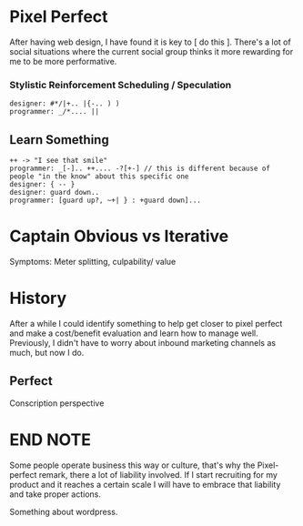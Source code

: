 # Pixel Perfect
After having web design, I have found it is key to [ do this ]. There's a lot of social situations where the current social group thinks it more rewarding for me to be more performative.

### Stylistic Reinforcement Scheduling / Speculation
```
designer: #*/|+.. |{-.. ) )
programmer: _/*.... ||
```

## Learn Something
```
++ -> "I see that smile"
programmer: _[-].. ++.... -?[+-] // this is different because of people "in the know" about this specific one
designer: { -- }
designer: guard down..
programmer: [guard up?, ~+| } : +guard down]...
```

# Captain Obvious vs Iterative
Symptoms: Meter splitting, culpability/ value


# History
After a while I could identify something to help get closer to pixel perfect and make a cost/benefit evaluation and learn how to manage well.
Previously, I didn't have to worry about inbound marketing channels as much, but now I do.

## Perfect
Conscription perspective

# END NOTE

Some people operate business this way or culture, that's why the Pixel-perfect remark, there a lot of liability involved.
If I start recruiting for my product and it reaches a certain scale I will have to embrace that liability and take proper actions.

Something about wordpress.
